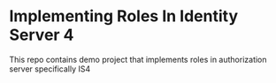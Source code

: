 # Implementing Roles In Identity Server 4

This repo contains demo project that implements roles in authorization server specifically IS4